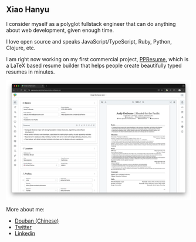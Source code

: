 ## Xiao Hanyu

I consider myself as a polyglot fullstack engineer that can do anything about
web development, given enough time.

I love open source and speaks JavaScript/TypeScript, Ruby, Python, Clojure, etc.

I am right now working on my first commercial project,
[PPResume](https://ppresume.com/?utm_source=Github&utm_medium=xiaohanyu/xiaohanyu),
which is a LaTeX based resume builder that helps people create beautifully typed
resumes in minutes.

![PPResume Resume Form and Preview](./static/images/ppresume-2025-jan.webp)

More about me:

- [Douban (Chinese)](https://www.douban.com/people/xiaohanyu/)
- [Twitter](https://twitter.com/xiaohanyu1988)
- [Linkedin](https://www.linkedin.com/in/xiaohanyu1988)
